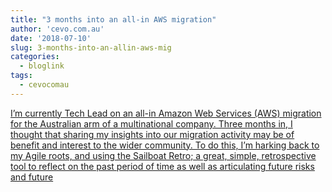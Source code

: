 ```yaml
---
title: "3 months into an all-in AWS migration"
author: 'cevo.com.au'
date: '2018-07-10'
slug: 3-months-into-an-allin-aws-mig
categories:
  - bloglink
tags:
  - cevocomau
---
```


[I’m currently Tech Lead on an all-in Amazon Web Services (AWS) migration for the Australian arm of a multinational company. Three months in, I thought that sharing my insights into our migration activity may be of benefit and interest to the wider community. To do this, I’m harking back to my Agile roots, and using the Sailboat Retro; a great, simple, retrospective tool to reflect on the past period of time as well as articulating future risks and future<i class="fas fa-external-link-alt"></i>](https://cevo.com.au/post/2018-07-10-sailboat-retro/)

